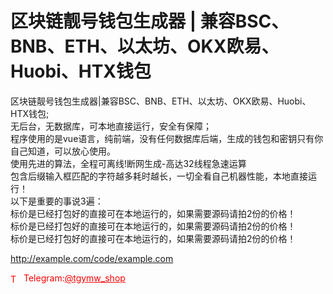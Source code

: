 # 区块链靓号钱包生成器 | 兼容BSC、BNB、ETH、以太坊、OKX欧易、Huobi、HTX钱包

区块链靓号钱包生成器|兼容BSC、BNB、ETH、以太坊、OKX欧易、Huobi、HTX钱包;<br>无后台，无数据库，可本地直接运行，安全有保障；<br>程序使用的是vue语言，纯前端，没有任何数据库后端，生成的钱包和密钥只有你自己知道，可以放心使用。<br>使用先进的算法，全程可离线!断网生成-高达32线程急速运算<br>包含后缀输入框匹配的字符越多耗时越长，一切全看自己机器性能，本地直接运行！<br>以下是重要的事说3遍：<br>标价是已经打包好的直接可在本地运行的，如果需要源码请拍2份的价格！<br>标价是已经打包好的直接可在本地运行的，如果需要源码请拍2份的价格！<br>标价是已经打包好的直接可在本地运行的，如果需要源码请拍2份的价格！<br>

http://example.com/code/example.com







<p style="color: red;"><img src="https://cdn-icons-png.flaticon.com/512/2111/2111646.png" alt="Telegram Icon" style="width: 16px; vertical-align: middle; margin-right: 5px;">Telegram:<a href="https://t.me/tgymw_shop" style="color: red;">@tgymw_shop</a></p>
